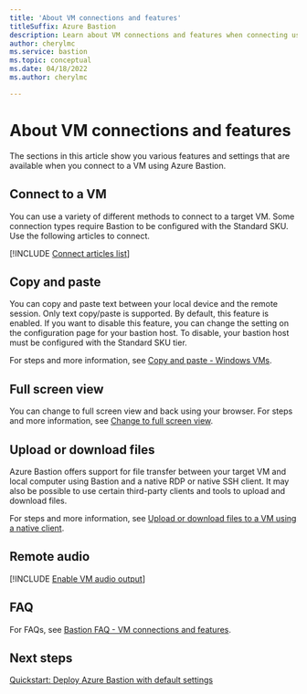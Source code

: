 ```yaml
---
title: 'About VM connections and features'
titleSuffix: Azure Bastion
description: Learn about VM connections and features when connecting using Azure Bastion.
author: cherylmc
ms.service: bastion
ms.topic: conceptual
ms.date: 04/18/2022
ms.author: cherylmc

---
```


# About VM connections and features

The sections in this article show you various features and settings that are available when you connect to a VM using Azure Bastion.

## <a name="connect"></a>Connect to a VM

You can use a variety of different methods to connect to a target VM. Some connection types require Bastion to be configured with the Standard SKU. Use the following articles to connect.

[!INCLUDE [Connect articles list](../../includes/bastion-vm-connect-article-list.md)]

## <a name="copy-paste"></a>Copy and paste

You can copy and paste text between your local device and the remote session. Only text copy/paste is supported. By default, this feature is enabled. If you want to disable this feature, you can change the setting on the configuration page for your bastion host. To disable, your bastion host must be configured with the Standard SKU tier.

For steps and more information, see [Copy and paste - Windows VMs](bastion-vm-copy-paste.md).

## <a name="full-screen"></a>Full screen view

You can change to full screen view and back using your browser. For steps and more information, see [Change to full screen view](bastion-vm-full-screen.md).

## <a name="upload-download"></a>Upload or download files

Azure Bastion offers support for file transfer between your target VM and local computer using Bastion and a native RDP or native SSH client. It may also be possible to use certain third-party clients and tools to upload and download files.

For steps and more information, see [Upload or download files to a VM using a native client](vm-upload-download-native.md).

## <a name="audio"></a>Remote audio

[!INCLUDE [Enable VM audio output](../../includes/bastion-vm-audio.md)]

## <a name="faq"></a>FAQ

For FAQs, see [Bastion FAQ - VM connections and features](bastion-faq.md#vm).

## Next steps

[Quickstart: Deploy Azure Bastion with default settings](quickstart-host-portal.md)
